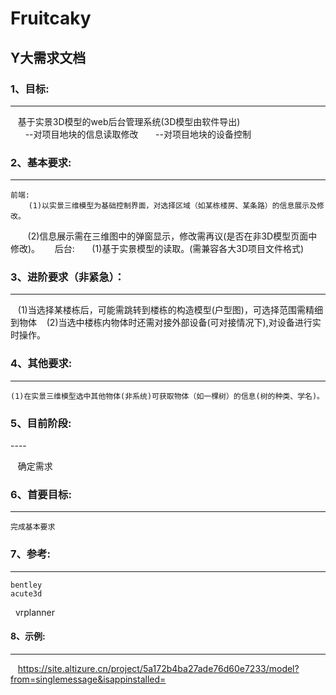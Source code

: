 # Fruitcaky
## Y大需求文档

### 1、目标:

----  


    基于实景3D模型的web后台管理系统(3D模型由软件导出)  
       --对项目地块的信息读取修改
       --对项目地块的设备控制  
        

### 2、基本要求:

----  


    前端:
        (1)以实景三维模型为基础控制界面，对选择区域（如某栋楼房、某条路）的信息展示及修改。
        (2)信息展示需在三维图中的弹窗显示，修改需再议(是否在非3D模型页面中修改)。  
    后台:
        (1)基于实景模型的读取。(需兼容各大3D项目文件格式)
### 3、进阶要求（非紧急）：

----  


    (1)当选择某楼栋后，可能需跳转到楼栋的构造模型(户型图)，可选择范围需精细到物体
    (2)当选中楼栋内物体时还需对接外部设备(可对接情况下),对设备进行实时操作。
### 4、其他要求:

----  


    (1)在实景三维模型选中其他物体(非系统)可获取物体（如一棵树）的信息(树的种类、学名)。
### 5、目前阶段:

----  


    确定需求
### 6、首要目标:

----


    完成基本要求
### 7、参考:

----  


    bentley
    acute3d
    vrplanner
#### 8、示例:

----
    https://site.altizure.cn/project/5a172b4ba27ade76d60e7233/model?from=singlemessage&isappinstalled=
